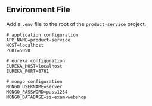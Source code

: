 ## Environment File

Add a `.env` file to the root of the `product-service` project.

```env
# application configuration
APP_NAME=product-service
HOST=localhost
PORT=5050

# eureka configuration
EUREKA_HOST=localhost
EUREKA_PORT=8761

# mongo configuration
MONGO_USERNAME=server
MONGO_PASSWORD=pass1234
MONGO_DATABASE=si-exam-webshop
```
